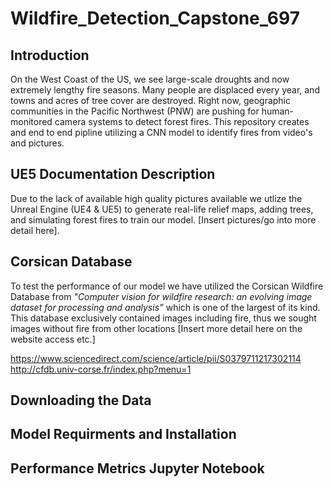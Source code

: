 # Wildfire_Detection_Capstone_697

## Introduction 
On the West Coast of the US, we see large-scale droughts and now extremely lengthy fire seasons. Many people are displaced every year, and towns and acres of tree cover are destroyed. Right now, geographic communities in the Pacific Northwest (PNW) are pushing for human-monitored camera systems to detect forest fires. This repository creates and end to end pipline utilizing a CNN model to identify fires from video's and pictures.

## UE5 Documentation Description
Due to the lack of available high quality pictures available we utlize the Unreal Engine (UE4 & UE5) to generate real-life relief maps, adding trees, and simulating forest fires to train our model. [Insert pictures/go into more detail here]. 

## Corsican Database 
To test the performance of our model we have utilized the Corsican Wildfire Database from _"Computer vision for wildfire research: an evolving image dataset for processing and analysis”_ which is one of the largest of its kind. This database exclusively contained images including fire, thus we sought images without fire from other locations [Insert more detail here on the website access etc.]

https://www.sciencedirect.com/science/article/pii/S0379711217302114 <br />
http://cfdb.univ-corse.fr/index.php?menu=1


## Downloading the Data


## Model Requirments and Installation


## Performance Metrics Jupyter Notebook 
